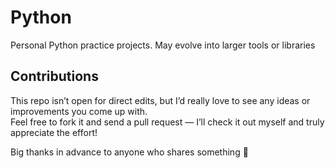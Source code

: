 # Python
Personal Python practice projects. May evolve into larger tools or libraries

## Contributions

This repo isn’t open for direct edits, but I’d really love to see any ideas or improvements you come up with.  
Feel free to fork it and send a pull request — I’ll check it out myself and truly appreciate the effort!

Big thanks in advance to anyone who shares something 💛
